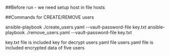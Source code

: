 ##Before run - we need setup host in file hosts

##Commands for CREATE/REMOVE users

ansible-playbook ./create_users.yaml  --vault-password-file key.txt
ansible-playbook ./remove_users.yaml  --vault-password-file key.txt


key.txt file is included key for decrypt users.yaml file
users.yaml file is included encrypted data of five users